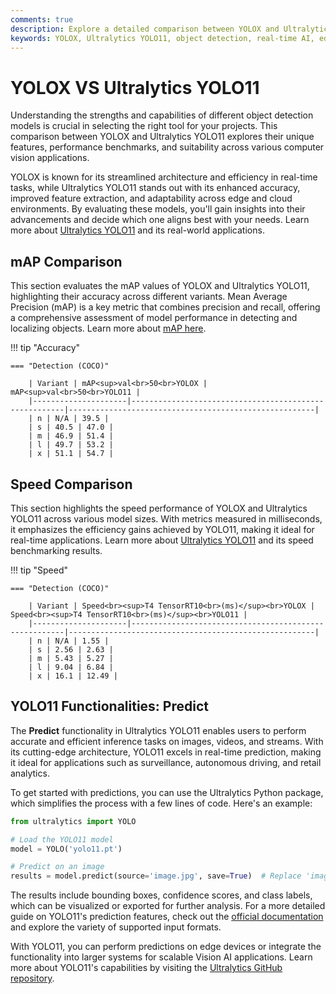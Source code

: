 ```yaml
---
comments: true
description: Explore a detailed comparison between YOLOX and Ultralytics YOLO11, showcasing advancements in object detection, real-time AI capabilities, and performance across edge AI and computer vision tasks. Discover how YOLO11 redefines efficiency and accuracy with its cutting-edge innovations.  
keywords: YOLOX, Ultralytics YOLO11, object detection, real-time AI, edge AI, computer vision, AI models, YOLO comparison, Ultralytics models
---
```


# YOLOX VS Ultralytics YOLO11

Understanding the strengths and capabilities of different object detection models is crucial in selecting the right tool for your projects. This comparison between YOLOX and Ultralytics YOLO11 explores their unique features, performance benchmarks, and suitability across various computer vision applications.

YOLOX is known for its streamlined architecture and efficiency in real-time tasks, while Ultralytics YOLO11 stands out with its enhanced accuracy, improved feature extraction, and adaptability across edge and cloud environments. By evaluating these models, you'll gain insights into their advancements and decide which one aligns best with your needs. Learn more about [Ultralytics YOLO11](https://www.ultralytics.com/blog/ultralytics-yolo11-has-arrived-redefine-whats-possible-in-ai) and its real-world applications.


## mAP Comparison

This section evaluates the mAP values of YOLOX and Ultralytics YOLO11, highlighting their accuracy across different variants. Mean Average Precision (mAP) is a key metric that combines precision and recall, offering a comprehensive assessment of model performance in detecting and localizing objects. Learn more about [mAP here](https://www.ultralytics.com/glossary/mean-average-precision-map).


!!! tip "Accuracy"

	=== "Detection (COCO)"

		| Variant | mAP<sup>val<br>50<br>YOLOX | mAP<sup>val<br>50<br>YOLO11 |
		|---------------------|-------------------------------------------------------|-------------------------------------------------------|
		| n | N/A | 39.5 |
		| s | 40.5 | 47.0 |
		| m | 46.9 | 51.4 |
		| l | 49.7 | 53.2 |
		| x | 51.1 | 54.7 |
		

## Speed Comparison

This section highlights the speed performance of YOLOX and Ultralytics YOLO11 across various model sizes. With metrics measured in milliseconds, it emphasizes the efficiency gains achieved by YOLO11, making it ideal for real-time applications. Learn more about [Ultralytics YOLO11](https://docs.ultralytics.com/models/yolo11/) and its speed benchmarking results.


!!! tip "Speed"

	=== "Detection (COCO)"

		| Variant | Speed<br><sup>T4 TensorRT10<br>(ms)</sup><br>YOLOX | Speed<br><sup>T4 TensorRT10<br>(ms)</sup><br>YOLO11 |
		|---------------------|-------------------------------------------------------|-------------------------------------------------------|
		| n | N/A | 1.55 |
		| s | 2.56 | 2.63 |
		| m | 5.43 | 5.27 |
		| l | 9.04 | 6.84 |
		| x | 16.1 | 12.49 |

## YOLO11 Functionalities: Predict

The **Predict** functionality in Ultralytics YOLO11 enables users to perform accurate and efficient inference tasks on images, videos, and streams. With its cutting-edge architecture, YOLO11 excels in real-time prediction, making it ideal for applications such as surveillance, autonomous driving, and retail analytics.

To get started with predictions, you can use the Ultralytics Python package, which simplifies the process with a few lines of code. Here's an example:

```python
from ultralytics import YOLO

# Load the YOLO11 model
model = YOLO('yolo11.pt')

# Predict on an image
results = model.predict(source='image.jpg', save=True)  # Replace 'image.jpg' with your image path
```

The results include bounding boxes, confidence scores, and class labels, which can be visualized or exported for further analysis. For a more detailed guide on YOLO11's prediction features, check out the [official documentation](https://docs.ultralytics.com/modes/predict/) and explore the variety of supported input formats.

With YOLO11, you can perform predictions on edge devices or integrate the functionality into larger systems for scalable Vision AI applications. Learn more about YOLO11's capabilities by visiting the [Ultralytics GitHub repository](https://github.com/ultralytics/ultralytics).
